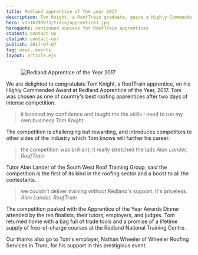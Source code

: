 ```yaml
---
title: Redland apprentice of the year 2017
description: Tom Knight, a RoofTrain graduate, gains a Highly Commended Award at Redland Apprentice of the Year, 2017.
hero: v1516299973/train/apprentice1.jpg
heroquote: continued success for RoofTrain apprentices
ctatext: contact us
ctalink: contact-us/
publish: 2017-07-07
tag: news, events
layout: article.ejs
---
```


<figure data-href="[imagecdn]v1515518076/train/learning2.jpg" class="progressive replace inline alt">
  <img src="[imagecdn]c_scale,w_50/v1515518076/train/learning2.jpg" alt="Redland Apprentice of the Year 2017" class="preview" />
</figure>

We are delighted to congratulate Tom Knight, a RoofTrain apprentice, on his Highly Commended Award at Redland Apprentice of the Year, 2017. Tom was chosen as one of country's best roofing apprentices after two days of intense competition.

> it boosted my confidence and taught me the skills I need to run my own business
<cite>Tom Knight</cite>

The competition is challenging but rewarding, and introduces competitors to other sides of the industry which Tom knows will further his career.

> the competition was brilliant; it really stretched the lads
<cite>Alan Lander, RoofTrain</cite>

Tutor Alan Lander of the South West Roof Training Group, said the competition is the first of its kind in the roofing sector and a boost to all the contestants.

> we couldn't deliver training without Redland's support. It's priceless.
<cite>Alan Lander, RoofTrain</cite>

The competition peaked with the Apprentice of the Year Awards Dinner attended by the ten finalists, their tutors, employers, and judges. Tom returned home with a bag full of trade tools and a promise of a lifetime supply of free-of-charge courses at the Redland National Training Centre.

Our thanks also go to Tom's employer, Nathan Wheeler of Wheeler Roofing Services in Truro, for his support in this prestigious event.
